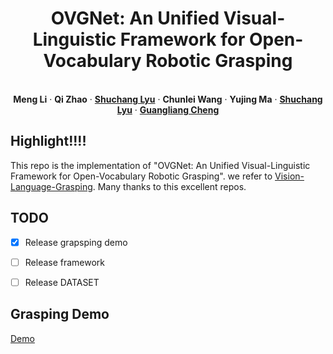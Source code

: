
<p align="center">
  <h1 align="center">OVGNet: An Unified Visual-Linguistic Framework for Open-Vocabulary Robotic Grasping</h1>
  <p align="center">


   <br />
    <strong>Meng Li</strong></a>
    ·
    <strong>Qi Zhao</strong></a>
    ·
    <a href="https://cv-shuchanglyu.github.io/EnHome.html"><strong>Shuchang Lyu</strong></a>
    ·
    <strong>Chunlei Wang</strong></a>    
    ·
    <strong>Yujing Ma</strong></a>
    ·
    <a href="https://cv-shuchanglyu.github.io/EnHome.html"><strong>Shuchang Lyu</strong></a>
    ·
    <a href="https://sites.google.com/view/guangliangcheng"><strong>Guangliang Cheng</strong></a>
    <br />
<p align="center">

    
  </p>





## Highlight!!!!
This repo is the implementation of "OVGNet: An Unified Visual-Linguistic Framework for Open-Vocabulary Robotic Grasping". we refer to [Vision-Language-Grasping](https://github.com/xukechun/Vision-Language-Grasping). Many thanks to this excellent repos.


## TODO

- [x] Release grapsping demo
- [ ] Release framework
- [ ] Release DATASET
      

## Grasping Demo
[Demo](https://github.com/cv516Buaa/OVGNet/assets/94512783/1ff2e4d6-83a5-450d-ba7a-ad2616bdb31c)
```
